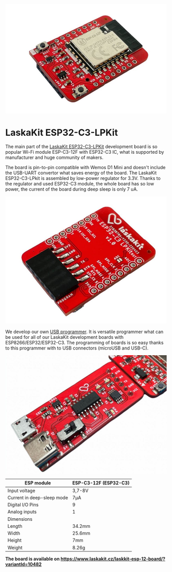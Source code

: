 ![LaskaKit ESP32-C3-LPKit](https://github.com/LaskaKit/ESP32-C3-LPKit/blob/main/img/ESP32-C3-LPkit_1.JPG)

# LaskaKit ESP32-C3-LPKit 

The main part of the [LaskaKit ESP32-C3-LPKit](https://www.laskakit.cz/laskkit-esp-12-board/?variantId=10482) development board is so popular Wi-Fi module ESP-C3-12F with ESP32-C3 IC, what is supported by manufacturer and huge community of makers. 

The board is pin-to-pin compatible with Wemos D1 Mini and doesn't include the USB-UART convertor what saves energy of the board. The LaskaKit ESP32-C3-LPkit is assembled by low-power regulator for 3.3V. Thanks to the regulator and used ESP32-C3 module, the whole board has so low power, the current of the board during deep sleep is only 7 uA. 

![LaskaKit ESP32-C3-LPKit](https://github.com/LaskaKit/ESP32-C3-LPKit/blob/main/img/ESP32-C3-LPkit_2.JPG)

We develop our own [USB programmer](https://www.laskakit.cz/laskakit-ch340-programmer-usb-c--microusb--uart/). It is versatile programmer what can be used for all of our LaskaKit development boards with ESP8266/ESP32/ESP32-C3. The programming of boards is so easy thanks to this programmer with to USB connectors (microUSB and USB-C).

![LaskaKit ESP32-C3-LPKit](https://github.com/LaskaKit/ESP32-C3-LPKit/blob/main/img/ESP32-C3-LPkit_3.JPG)

| ESP module | 	ESP-C3-12F (ESP32-C3) | 
|---|---|
| Input voltage | 	3,7-8V | 
| Current in deep-sleep mode | 7μA | 
| Digital I/O Pins | 9 | 
| Analog inputs | 1 | 
| Dimensions |
| Length |34.2mm | 
| Width | 25.6mm | 
| Height | 7mm | 
| Weight | 8.26g | 

**The board is available on https://www.laskakit.cz/laskkit-esp-12-board/?variantId=10482**
